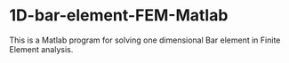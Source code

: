# 1D-bar-element-FEM-Matlab
This is a Matlab program for solving one dimensional Bar element in Finite Element analysis. 
